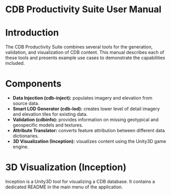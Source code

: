 # CDB Productivity Suite User Manual


# Introduction

The CDB Productivity Suite combines several tools for the generation, validation, and visualization of CDB content. This manual describes each of these tools and presents example use cases to demonstrate the capabilities included.


# Components


*   **Data Injection (cdb-inject):** populates imagery and elevation from source data.
*   **Smart LOD Generator (cdb-lod):** creates lower level of detail imagery and elevation tiles for existing data.
*   **Validation (cdbinfo):** provides information on missing geotypical and geospecific models and textures.
*   **Attribute Translator:** converts feature attribution between different data dictionaries.
*   **3D Visualization (Inception):** visualizes content using the Unity3D game engine.


# 3D Visualization (Inception)

Inception is a Unity3D tool for visualizing a CDB database. It contains a dedicated README in the main menu of the application.


<!-- Docs to Markdown version 1.0β18 -->
